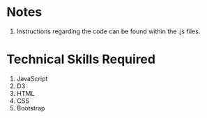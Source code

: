 # Notes 
1. Instructions regarding the code can be found within the .js files.

# Technical Skills Required 
1. JavaScript
2. D3
3. HTML
4. CSS
5. Bootstrap